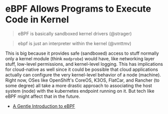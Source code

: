 # eBPF Allows Programs to Execute Code in Kernel

> eBPF is basically sandboxed kernel drivers (@strager)

> ebpf is just an interpreter within the kernel (@vmttmv)

This is big because it provides safe (sandboxed) access to stuff
normally only a kernel module (think `modprobe`) would have, like
networking layer stuff, low-level permissions, and kernel-level logging.
This has implications for cloud-native as well since it could be
possible that cloud applications actually can configure the very
kernel-level behavior of a node (machine). Right now, OSes like
OpenShift's CoreOS, K3OS, FlatCar, and Rancher (to some degree) all take
a more drastic approach to associating the host system (node) with the
kubernetes endpoint running on it. But tech like eBPF might affect that
in the future.

* [A Gentle Introduction to
eBPF](https://www.infoq.com/articles/gentle-linux-ebpf-introduction/)
